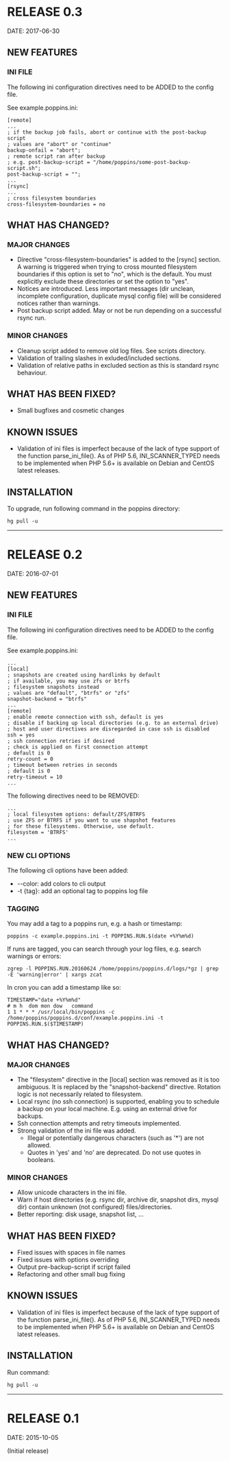 # RELEASE 0.3

DATE: 2017-06-30

## NEW FEATURES

### INI FILE

The following ini configuration directives need to be ADDED to the config file.

See example.poppins.ini:

    [remote]
    ...
    ; if the backup job fails, abort or continue with the post-backup script
    ; values are "abort" or "continue"
    backup-onfail = "abort";
    ; remote script ran after backup
    ; e.g. post-backup-script = "/home/poppins/some-post-backup-script.sh";
    post-backup-script = "";
    ...
    [rsync]
    ...
    ; cross filesystem boundaries
    cross-filesystem-boundaries = no

## WHAT HAS CHANGED?

### MAJOR CHANGES

* Directive "cross-filesystem-boundaries" is added to the [rsync] section. A warning is triggered when trying to cross 
mounted filesystem boundaries if this option is set to "no", which is the default. You must explicitly exclude these 
directories or set the option to "yes".
* Notices are introduced. Less important messages (dir unclean, incomplete configuration, duplicate mysql config file) 
will be considered notices rather than warnings.
* Post backup script added. May or not be run depending on a successful rsync run.

### MINOR CHANGES

* Cleanup script added to remove old log files. See scripts directory.
* Validation of trailing slashes in exluded/included sections.
* Validation of relative paths in excluded section as this is standard rsync behaviour.

## WHAT HAS BEEN FIXED?

* Small bugfixes and cosmetic changes

## KNOWN ISSUES

* Validation of ini files is imperfect because of the lack of type support of
the function parse_ini_file(). As of PHP 5.6, INI_SCANNER_TYPED needs to be
implemented when PHP 5.6+ is available on Debian and CentOS latest releases.

## INSTALLATION

To upgrade, run following command in the poppins directory:

    hg pull -u

------------------------------------------------------------------------------------------------------------------------
# RELEASE 0.2

DATE: 2016-07-01

## NEW FEATURES

### INI FILE

The following ini configuration directives need to be ADDED to the config file.

See example.poppins.ini:

    ...
    [local]
    ; snapshots are created using hardlinks by default
    ; if available, you may use zfs or btrfs
    ; filesystem snapshots instead
    ; values are "default", "btrfs" or "zfs"
    snapshot-backend = "btrfs"
    ...
    [remote]
    ; enable remote connection with ssh, default is yes
    ; disable if backing up local directories (e.g. to an external drive)
    ; host and user directives are disregarded in case ssh is disabled
    ssh = yes
    ; ssh connection retries if desired
    ; check is applied on first connection attempt
    ; default is 0
    retry-count = 0
    ; timeout between retries in seconds
    ; default is 0
    retry-timeout = 10
    ...
        
The following directives need to be REMOVED:

    ...
    ; local filesystem options: default/ZFS/BTRFS
    ; use ZFS or BTRFS if you want to use shapshot features
    ; for these filesystems. Otherwise, use default.
    filesystem = 'BTRFS'
    ...
        
### NEW CLI OPTIONS

The following cli options have been added:

* --color: add colors to cli output
* -t {tag}: add an optional tag to poppins log file

### TAGGING

You may add a tag to a poppins run, e.g. a hash or timestamp:

    poppins -c example.poppins.ini -t POPPINS.RUN.$(date +%Y%m%d)
        
If runs are tagged, you can search through your log files, e.g. search warnings or errors:

    zgrep -l POPPINS.RUN.20160624 /home/poppins/poppins.d/logs/*gz | grep -E 'warning|error' | xargs zcat
    
In cron you can add a timestamp like so:

    TIMESTAMP="date +%Y%m%d"
    # m h  dom mon dow   command
    1 1 * * * /usr/local/bin/poppins -c /home/poppins/poppins.d/conf/example.poppins.ini -t POPPINS.RUN.$($TIMESTAMP)
    
## WHAT HAS CHANGED?

### MAJOR CHANGES

* The "filesystem" directive in the [local] section was removed as it is too
ambiguous. It is replaced by the "snapshot-backend" directive. Rotation logic is
not necessarily related to filesystem.
* Local rsync (no ssh connection) is supported, enabling you to schedule a
backup on your local machine. E.g. using an external drive for backups.
* Ssh connection attempts and retry timeouts implemented.
* Strong validation of the ini file was added. 
    * Illegal or potentially dangerous characters (such as '*') are not allowed.
    * Quotes in 'yes' and 'no' are deprecated. Do not use quotes in booleans.

### MINOR CHANGES

* Allow unicode characters in the ini file.
* Warn if host directories (e.g. rsync dir, archive dir, snapshot dirs, mysql dir) contain unknown (not configured) files/directories.
* Better reporting: disk usage, snapshot list, ...

## WHAT HAS BEEN FIXED?

* Fixed issues with spaces in file names
* Fixed issues with options overriding
* Output pre-backup-script if script failed
* Refactoring and other small bug fixing

## KNOWN ISSUES

* Validation of ini files is imperfect because of the lack of type support of 
the function parse_ini_file(). As of PHP 5.6, INI_SCANNER_TYPED needs to be 
implemented when PHP 5.6+ is available on Debian and CentOS latest releases.

## INSTALLATION

Run command:

    hg pull -u

------------------------------------------------------------------------------------------------------------------------
# RELEASE 0.1

DATE: 2015-10-05

(Initial release)
